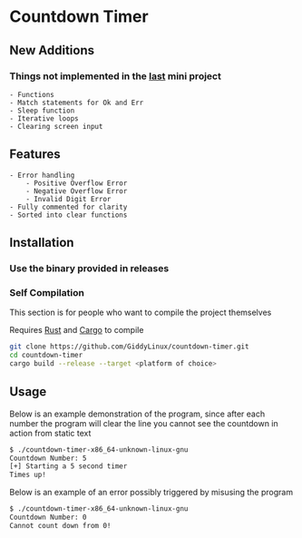 # Countdown Timer


## New Additions

### **Things not implemented in the [last](https://github.com/GiddyLinux/denary-to-binary-convertor) mini project**
    - Functions
    - Match statements for Ok and Err
    - Sleep function
    - Iterative loops
    - Clearing screen input



## Features
    - Error handling 
        - Positive Overflow Error
        - Negative Overflow Error
        - Invalid Digit Error
    - Fully commented for clarity
    - Sorted into clear functions

## Installation

### **Use the binary provided in releases**

### Self Compilation
This section is for people who want to compile the project themselves

 Requires [Rust](https://www.rust-lang.org/) and [Cargo](https://crates.io/) to compile

```sh
git clone https://github.com/GiddyLinux/countdown-timer.git
cd countdown-timer
cargo build --release --target <platform of choice>
```

## Usage

Below is an example demonstration of the program, since after each number the program will clear the line you cannot see the countdown in action from static text
```sh
$ ./countdown-timer-x86_64-unknown-linux-gnu
Countdown Number: 5
[+] Starting a 5 second timer
Times up!
```
Below is an example of an error possibly triggered by misusing the program
```sh
$ ./countdown-timer-x86_64-unknown-linux-gnu
Countdown Number: 0
Cannot count down from 0!
```
